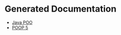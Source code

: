 <!DOCTYPE HTML>
<html lang="es">
<head>
  <meta charset="UTF-8">
  <title>Generated Documentation</title>
</head>
<body>
  <h1>Generated Documentation</h1>
  <ul>
    <li><a href="Practica-POO/docs/docs1/index.html">Java POO</a></li>
    <li><a href="docs/docs2/index.html">POOP 5</a></li>
  </ul>
</body>
</html>
